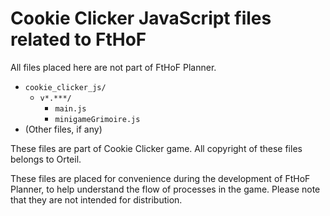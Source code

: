 # Cookie Clicker JavaScript files related to FtHoF
All files placed here are not part of FtHoF Planner.

- `cookie_clicker_js/`
    - `v*.***/`
        - `main.js`
        - `minigameGrimoire.js`
- (Other files, if any)

These files are part of Cookie Clicker game.
All copyright of these files belongs to Orteil.

These files are placed for convenience during the development of FtHoF Planner, to help understand the flow of processes in the game.
Please note that they are not intended for distribution.
